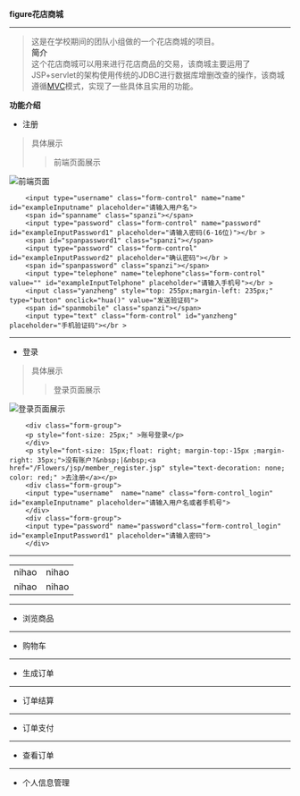 **figure花店商城**
***
>这是在学校期间的团队小组做的一个花店商城的项目。
><br/>**简介**
><br/>这个花店商城可以用来进行花店商品的交易，该商城主要运用了JSP+servlet的架构使用传统的JDBC进行数据库增删改查的操作，该商城遵循[MVC](https://baike.baidu.com/item/MVC%E6%A1%86%E6%9E%B6/9241230?fr=aladdin&fromid=85990&fromtitle=MVC/)模式，实现了一些具体且实用的功能。

**功能介绍**
* 注册	
>具体展示
>>前端页面展示



![前端页面](//img-blog.csdn.net/20180315131509541?watermark/2/text/Ly9ibG9nLmNzZG4ubmV0L21pbmdqaXN1/font/5a6L5L2T/fontsize/400/fill/I0JBQkFCMA==/dissolve/70)

>>							
		<input type="username" class="form-control" name="name" id="exampleInputname" placeholder="请输入用户名">
		<span id="spanname" class="spanzi"></span>
		<input type="password" class="form-control" name="password" id="exampleInputPassword1" placeholder="请输入密码(6-16位)"></br >
		<span id="spanpassword1" class="spanzi"></span>
		<input type="password" class="form-control" id="exampleInputPassword2" placeholder="确认密码"></br >
		<span id="spanpassword" class="spanzi"></span>
		<input type="telephone" name="telephone"class="form-control" value="" id="exampleInputTelphone" placeholder="请输入手机号"></br >
		<input class="yanzheng" style="top: 255px;margin-left: 235px;" type="button" onclick="hua()" value="发送验证码">
		<span id="spanmobile" class="spanzi"></span>
		<input type="text" class="form-control" id="yanzheng" placeholder="手机验证码"></br >
						
***
* 登录
>具体展示
>>登录页面展示


![登录页面展示](//img-blog.csdn.net/20180315131648190?watermark/2/text/Ly9ibG9nLmNzZG4ubmV0L21pbmdqaXN1/font/5a6L5L2T/fontsize/400/fill/I0JBQkFCMA==/dissolve/70)

>>							
		<div class="form-group">
		<p style="font-size: 25px;" >账号登录</p>
	  	</div>
		<p style="font-size: 15px;float: right; margin-top:-15px ;margin-right: 35px;">没有账户?&nbsp;|&nbsp;<a href="/Flowers/jsp/member_register.jsp" style="text-decoration: none; color: red;" >去注册</a></p>
	  	<div class="form-group">
		<input type="username"  name="name" class="form-control_login" id="exampleInputname" placeholder="请输入用户名或者手机号">
	  	</div>
		<div class="form-group">
		<input type="password" name="password"class="form-control_login" id="exampleInputPassword1" placeholder="请输入密码">
		</div>
						
***

<form>
<table>
	<tr>
		<td>
			nihao
		</td>
		<td>
			nihao
		</td>
	</tr>
	<tr>
		<td>
			nihao
		</td>
		<td>
			nihao
		</td>
	</tr>
</table>
</form>

***
* 浏览商品
***
* 购物车
***
* 生成订单
***
* 订单结算
***
* 订单支付
***
* 查看订单
***
* 个人信息管理
